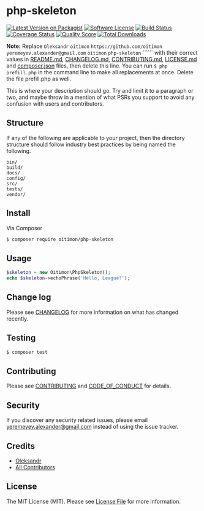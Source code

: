 # php-skeleton

[![Latest Version on Packagist][ico-version]][link-packagist]
[![Software License][ico-license]](LICENSE.md)
[![Build Status](https://travis-ci.org/oitimon/php-skeleton.svg?branch=002-naming)](https://travis-ci.org/oitimon/php-skeleton)
[![Coverage Status](https://scrutinizer-ci.com/g/oitimon/php-skeleton/badges/coverage.png?b=002-naming)][link-scrutinizer]
[![Quality Score](https://scrutinizer-ci.com/g/oitimon/php-skeleton/badges/quality-score.png?b=002-naming)][link-code-quality]
[![Total Downloads][ico-downloads]][link-downloads]

**Note:** Replace ```Oleksandr``` ```oitimon``` ```https://github.com/oitimon``` ```yeremeyev.alexander@gmail.com``` ```oitimon``` ```php-skeleton``` `````` with their correct values in [README.md](README.md), [CHANGELOG.md](CHANGELOG.md), [CONTRIBUTING.md](CONTRIBUTING.md), [LICENSE.md](LICENSE.md) and [composer.json](composer.json) files, then delete this line. You can run `$ php prefill.php` in the command line to make all replacements at once. Delete the file prefill.php as well.

This is where your description should go. Try and limit it to a paragraph or two, and maybe throw in a mention of what
PSRs you support to avoid any confusion with users and contributors.

## Structure

If any of the following are applicable to your project, then the directory structure should follow industry best practices by being named the following.

```
bin/        
build/
docs/
config/
src/
tests/
vendor/
```


## Install

Via Composer

``` bash
$ composer require oitimon/php-skeleton
```

## Usage

``` php
$skeleton = new Oitimon\PhpSkeleton();
echo $skeleton->echoPhrase('Hello, League!');
```

## Change log

Please see [CHANGELOG](CHANGELOG.md) for more information on what has changed recently.

## Testing

``` bash
$ composer test
```

## Contributing

Please see [CONTRIBUTING](CONTRIBUTING.md) and [CODE_OF_CONDUCT](CODE_OF_CONDUCT.md) for details.

## Security

If you discover any security related issues, please email yeremeyev.alexander@gmail.com instead of using the issue tracker.

## Credits

- [Oleksandr][link-author]
- [All Contributors][link-contributors]

## License

The MIT License (MIT). Please see [License File](LICENSE.md) for more information.

[ico-version]: https://img.shields.io/packagist/v/oitimon/php-skeleton.svg?style=flat-square
[ico-license]: https://img.shields.io/badge/license-MIT-brightgreen.svg?style=flat-square
[ico-travis]: https://img.shields.io/travis/oitimon/php-skeleton/master.svg?style=flat-square
[ico-scrutinizer]: https://img.shields.io/scrutinizer/coverage/g/oitimon/php-skeleton.svg?style=flat-square
[ico-code-quality]: https://img.shields.io/scrutinizer/g/oitimon/php-skeleton.svg?style=flat-square
[ico-downloads]: https://img.shields.io/packagist/dt/oitimon/php-skeleton.svg?style=flat-square

[link-packagist]: https://packagist.org/packages/oitimon/php-skeleton
[link-travis]: https://travis-ci.org/oitimon/php-skeleton
[link-scrutinizer]: https://scrutinizer-ci.com/g/oitimon/php-skeleton/code-structure
[link-code-quality]: https://scrutinizer-ci.com/g/oitimon/php-skeleton
[link-downloads]: https://packagist.org/packages/oitimon/php-skeleton
[link-author]: https://github.com/oitimon
[link-contributors]: ../../contributors
